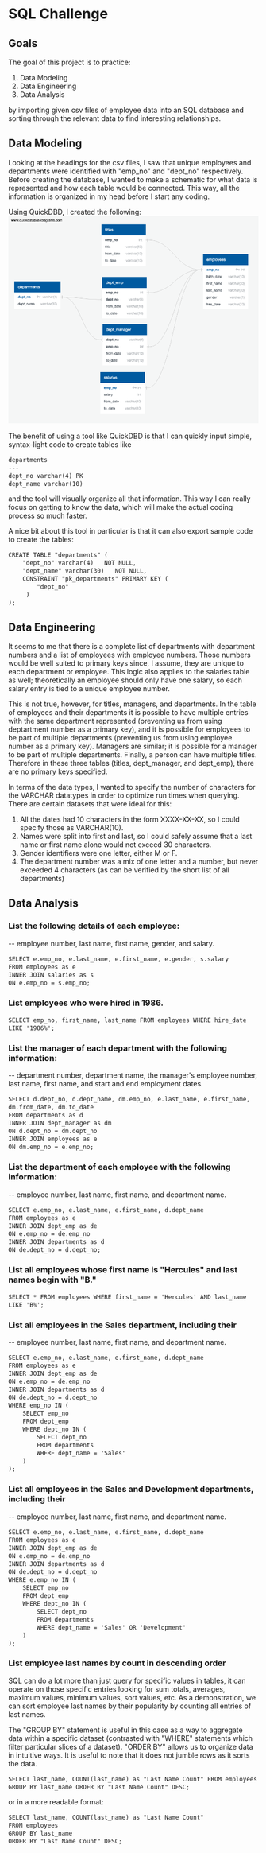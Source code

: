 # SQL Challenge
## Goals
The goal of this project is to practice:

1. Data Modeling
2. Data Engineering
3. Data Analysis

by importing given csv files of employee data into an SQL database and sorting through the relevant data to find interesting relationships.

## Data Modeling
Looking at the headings for the csv files, I saw that unique employees and departments were identified with "emp_no" and "dept_no" respectively. Before creating the database, I wanted to make a schematic for what data is represented and how each table would be connected. This way, all the information is organized in my head before I start any coding.

Using QuickDBD, I created the following:
![ERD_QuickDBD.png](EmployeeSQL/ERD_QuickDBD.png)

The benefit of using a tool like QuickDBD is that I can quickly input simple, syntax-light code to create tables like
```
departments
---
dept_no varchar(4) PK
dept_name varchar(10)
```

and the tool will visually organize all that information. This way I can really focus on getting to know the data, which will make the actual coding process so much faster.

A nice bit about this tool in particular is that it can also export sample code to create the tables:

```
CREATE TABLE "departments" (
    "dept_no" varchar(4)   NOT NULL,
    "dept_name" varchar(30)   NOT NULL,
    CONSTRAINT "pk_departments" PRIMARY KEY (
        "dept_no"
     )
);
```

## Data Engineering
It seems to me that there is a complete list of departments with department numbers and a list of employees with employee numbers. Those numbers would be well suited to primary keys since, I assume, they are unique to each department or employee. This logic also applies to the salaries table as well; theoretically an employee should only have one salary, so each salary entry is tied to a unique employee number.

This is not true, however, for titles, managers, and departments. In the table of employees and their departments it is possible to have multiple entries with the same department represented (preventing us from using deptartment number as a primary key), and it is possible for employees to be part of multiple departments (preventing us from using employee number as a primary key). Managers are similar; it is possible for a manager to be part of multiple departments. Finally, a person can have multiple titles. Therefore in these three tables (titles, dept_manager, and dept_emp), there are no primary keys specified.

In terms of the data types, I wanted to specify the number of characters for the VARCHAR datatypes in order to optimize run times when querying. There are certain datasets that were ideal for this: 
1. All the dates had 10 characters in the form XXXX-XX-XX, so I could specify those as VARCHAR(10). 
2. Names were split into first and last, so I could safely assume that a last name or first name alone would not exceed 30 characters.
3. Gender identifiers were one letter, either M or F.
4. The department number was a mix of one letter and a number, but never exceeded 4 characters (as can be verified by the short list of all departments)

## Data Analysis
### List the following details of each employee:
-- employee number, last name, first name, gender, and salary.
```
SELECT e.emp_no, e.last_name, e.first_name, e.gender, s.salary
FROM employees as e
INNER JOIN salaries as s
ON e.emp_no = s.emp_no;
```

### List employees who were hired in 1986.
```
SELECT emp_no, first_name, last_name FROM employees WHERE hire_date LIKE '1986%';
```

### List the manager of each department with the following information:
-- department number, department name, the manager's employee number, last name, first name, and start and end employment dates.
```
SELECT d.dept_no, d.dept_name, dm.emp_no, e.last_name, e.first_name, dm.from_date, dm.to_date
FROM departments as d
INNER JOIN dept_manager as dm
ON d.dept_no = dm.dept_no
INNER JOIN employees as e
ON dm.emp_no = e.emp_no;
```

### List the department of each employee with the following information:
-- employee number, last name, first name, and department name.
```
SELECT e.emp_no, e.last_name, e.first_name, d.dept_name
FROM employees as e
INNER JOIN dept_emp as de
ON e.emp_no = de.emp_no
INNER JOIN departments as d
ON de.dept_no = d.dept_no;
```

### List all employees whose first name is "Hercules" and last names begin with "B."
```
SELECT * FROM employees WHERE first_name = 'Hercules' AND last_name LIKE 'B%';
```

### List all employees in the Sales department, including their
-- employee number, last name, first name, and department name.
```
SELECT e.emp_no, e.last_name, e.first_name, d.dept_name
FROM employees as e
INNER JOIN dept_emp as de
ON e.emp_no = de.emp_no
INNER JOIN departments as d
ON de.dept_no = d.dept_no
WHERE emp_no IN (
    SELECT emp_no
    FROM dept_emp
    WHERE dept_no IN (
        SELECT dept_no
        FROM departments
        WHERE dept_name = 'Sales'
    )
);
```

### List all employees in the Sales and Development departments, including their
-- employee number, last name, first name, and department name.
```
SELECT e.emp_no, e.last_name, e.first_name, d.dept_name
FROM employees as e
INNER JOIN dept_emp as de
ON e.emp_no = de.emp_no
INNER JOIN departments as d
ON de.dept_no = d.dept_no
WHERE e.emp_no IN (
    SELECT emp_no
    FROM dept_emp
    WHERE dept_no IN (
        SELECT dept_no
        FROM departments
        WHERE dept_name = 'Sales' OR 'Development'
    )
);
```

### List employee last names by count in descending order
SQL can do a lot more than just query for specific values in tables, it can operate on those specific entries looking for sum totals, averages, maximum values, minimum values, sort values, etc. As a demonstration, we can sort employee last names by their popularity by counting all entries of last names.

The "GROUP BY" statement is useful in this case as a way to aggregate data within a specific dataset (contrasted with "WHERE" statements which filter particular slices of a dataset). "ORDER BY" allows us to organize data in intuitive ways. It is useful to note that it does not jumble rows as it sorts the data.

```
SELECT last_name, COUNT(last_name) as "Last Name Count" FROM employees GROUP BY last_name ORDER BY "Last Name Count" DESC;
```

or in a more readable format:

```
SELECT last_name, COUNT(last_name) as "Last Name Count"
FROM employees
GROUP BY last_name
ORDER BY "Last Name Count" DESC;
```